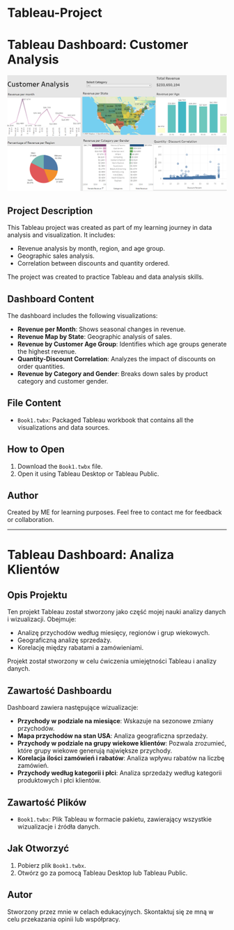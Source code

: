 # Tableau-Project
# Tableau Dashboard: Customer Analysis

![Dashboard Preview](dashboard_preview.png.png)


## Project Description
This Tableau project was created as part of my learning journey in data analysis and visualization. It includes:
- Revenue analysis by month, region, and age group.
- Geographic sales analysis.
- Correlation between discounts and quantity ordered.

The project was created to practice Tableau and data analysis skills.

## Dashboard Content
The dashboard includes the following visualizations:
- **Revenue per Month**: Shows seasonal changes in revenue.
- **Revenue Map by State**: Geographic analysis of sales.
- **Revenue by Customer Age Group**: Identifies which age groups generate the highest revenue.
- **Quantity-Discount Correlation**: Analyzes the impact of discounts on order quantities.
- **Revenue by Category and Gender**: Breaks down sales by product category and customer gender.

## File Content
- `Book1.twbx`: Packaged Tableau workbook that contains all the visualizations and data sources.

## How to Open
1. Download the `Book1.twbx` file.
2. Open it using Tableau Desktop or Tableau Public.

## Author
Created by ME for learning purposes. Feel free to contact me for feedback or collaboration.

---

# Tableau Dashboard: Analiza Klientów

## Opis Projektu
Ten projekt Tableau został stworzony jako część mojej nauki analizy danych i wizualizacji. Obejmuje:
- Analizę przychodów według miesięcy, regionów i grup wiekowych.
- Geograficzną analizę sprzedaży.
- Korelację między rabatami a zamówieniami.

Projekt został stworzony w celu ćwiczenia umiejętności Tableau i analizy danych.

## Zawartość Dashboardu
Dashboard zawiera następujące wizualizacje:
- **Przychody w podziale na miesiące**: Wskazuje na sezonowe zmiany przychodów.
- **Mapa przychodów na stan USA**: Analiza geograficzna sprzedaży.
- **Przychody w podziale na grupy wiekowe klientów**: Pozwala zrozumieć, które grupy wiekowe generują największe przychody.
- **Korelacja ilości zamówień i rabatów**: Analiza wpływu rabatów na liczbę zamówień.
- **Przychody według kategorii i płci**: Analiza sprzedaży według kategorii produktowych i płci klientów.

## Zawartość Plików
- `Book1.twbx`: Plik Tableau w formacie pakietu, zawierający wszystkie wizualizacje i źródła danych.


## Jak Otworzyć
1. Pobierz plik `Book1.twbx`.
2. Otwórz go za pomocą Tableau Desktop lub Tableau Public.

## Autor
Stworzony przez mnie w celach edukacyjnych. Skontaktuj się ze mną w celu przekazania opinii lub współpracy.
